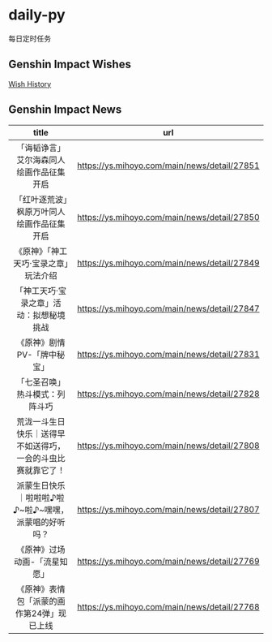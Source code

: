 # daily-py
每日定时任务


## Genshin Impact Wishes
[Wish History](./genshin_impact_wish.md)


## Genshin Impact News

| title | url |
|:---:|:---:|
| 「诲韬诤言」艾尔海森同人绘画作品征集开启 | https://ys.mihoyo.com/main/news/detail/27851 |
| 「红叶逐荒波」枫原万叶同人绘画作品征集开启 | https://ys.mihoyo.com/main/news/detail/27850 |
| 《原神》「神工天巧·宝录之章」玩法介绍 | https://ys.mihoyo.com/main/news/detail/27849 |
| 「神工天巧·宝录之章」活动：拟想秘境挑战 | https://ys.mihoyo.com/main/news/detail/27847 |
| 《原神》剧情PV-「牌中秘宝」 | https://ys.mihoyo.com/main/news/detail/27831 |
| 「七圣召唤」热斗模式：列阵斗巧 | https://ys.mihoyo.com/main/news/detail/27828 |
|  荒泷一斗生日快乐｜送得早不如送得巧，一会的斗虫比赛就靠它了！ | https://ys.mihoyo.com/main/news/detail/27808 |
| 派蒙生日快乐｜啦啦啦♪啦♪~啦♪~嘿嘿，派蒙唱的好听吗？ | https://ys.mihoyo.com/main/news/detail/27807 |
| 《原神》过场动画-「流星知愿」 | https://ys.mihoyo.com/main/news/detail/27769 |
| 《原神》表情包「派蒙的画作第24弹」现已上线 | https://ys.mihoyo.com/main/news/detail/27768 |

